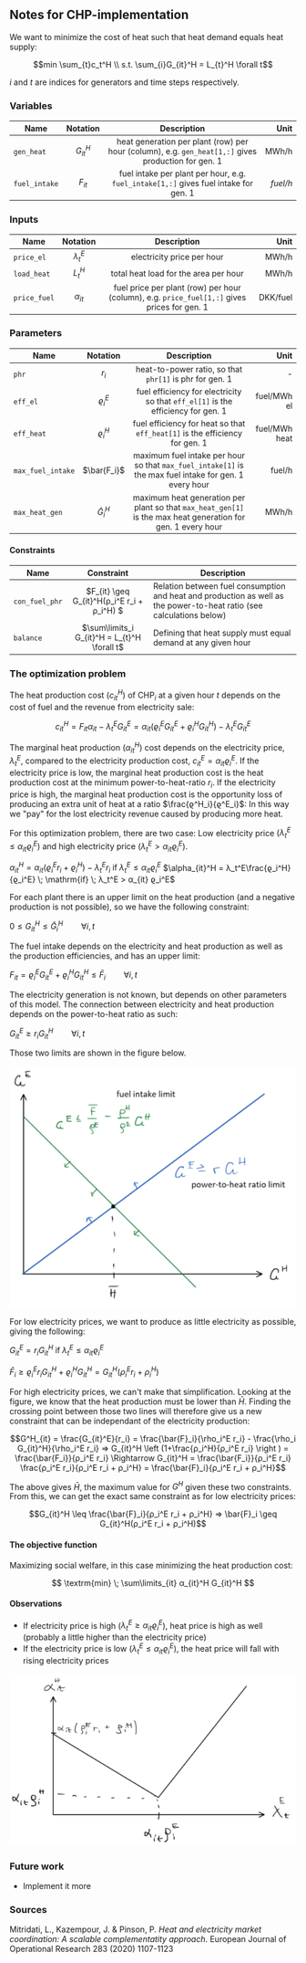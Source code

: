 ## Notes for CHP-implementation

We want to minimize the cost of heat such that heat demand equals heat supply:
```math
min \sum_{t}c_t^H \\
s.t. \sum_{i}G_{it}^H = L_{t}^H \forall t
```
$i$ and $t$ are indices for generators and time steps respectively.

### Variables

| Name   | Notation |     Description      |  Unit |
|----------|:--:|:-------------:|------:|
| `gen_heat` | $G_{it}^H$ | heat generation per plant (row) per hour (column), e.g. `gen_heat[1,:]` gives production for gen. 1 | MWh/h |
| `fuel_intake` | $F_{it}$ | fuel intake per plant per hour, e.g. `fuel_intake[1,:]` gives fuel intake for gen. 1 | *fuel/h* |

### Inputs

| Name   | Notation |     Description      |  Unit |
|----------|:--:|:-------------:|------:|
| `price_el` | $\lambda_{t}^E$ |  electricity price per hour | MWh/h|
| `load_heat` | $L_{t}^H$| total heat load for the area per hour | MWh/h |
| `price_fuel` | $\alpha_{it}$ | fuel price per plant (row) per hour (column), e.g. `price_fuel[1,:]` gives prices for gen. 1 | DKK/fuel |

### Parameters
| Name   | Notation |     Description      |  Unit |
|----------|:--:|:-------------:|------:|
| `phr` | $r_i$ | heat-to-power ratio, so that `phr[1]` is phr for gen. 1 | - |
| `eff_el`   | $ϱ_i^E$ | fuel efficiency for electricity so that `eff_el[1]` is the efficiency for gen. 1  | fuel/MWh el  |
| `eff_heat`   | $ϱ_i^H$ | fuel efficiency for heat so that `eff_heat[1]` is the efficiency for gen. 1  | fuel/MWh heat  |
| `max_fuel_intake` | $\bar{F_i}$ | maximum fuel intake per hour so that `max_fuel_intake[1]` is the max fuel intake for gen. 1 every hour | fuel/h |
| `max_heat_gen` | $\bar{G}_i^H$ | maximum heat generation per plant so that `max_heat_gen[1]` is the max heat generation for gen. 1 every hour | MWh/h |


#### Constraints
| Name | Constraint | Description |
|----------|:------------------:|-----|
| `con_fuel_phr`  | $F_{it} \geq G_{it}^H(ρ_i^E r_i + ρ_i^H) $ | Relation between fuel consumption and heat and production as well as the power-to-heat ratio (see calculations below)
| `balance` | $\sum\limits_i G_{it}^H = L_{t}^H \forall t$ | Defining that heat supply must equal demand at any given hour

### The optimization problem

The heat production cost $(c^H_{it})$ of CHP$_i$ at a given hour $t$ depends on the cost of fuel and the revenue from electricity sale:

$$c^H_{it} = F_{it} \alpha_{it} - \lambda^E_t G^E_{it} = \alpha_{it}(ϱ_i^E G_{it}^E + ϱ_i^H G_{it}^H) - \lambda^E_t G^E_{it}$$

The marginal heat production ($\alpha^H_{it}$) cost depends on the electricity price, $\lambda^E_t$, compared to the electricity production cost, $c^E_{it} = \alpha_{it}ϱ_i^E$. If the electricity price is low, the marginal heat production cost is the heat production cost at the minimum power-to-heat-ratio $r_i$. If the electricity price is high, the marginal heat production cost is the opportunity loss of producing an extra unit of heat at a ratio $\frac{ϱ^H_i}{ϱ^E_i}$: In this way we "pay" for the lost electricity revenue caused by producing more heat.

For this optimization problem, there are two case: Low electricity price $(λ_t^E \leq α_{it} ϱ_i^E)$ and high electricity price $(λ_t^E > α_{it} ϱ_i^E)$.

$\alpha_{it}^H = \alpha_{it}(ϱ_i^E r_i + ϱ_i^H) - λ_t^E r_i \; \mathrm{if} \; λ_t^E \leq α_{it} ϱ_i^E$
$\alpha_{it}^H = λ_t^E\frac{ϱ_i^H}{ϱ_i^E} \; \mathrm{if} \; λ_t^E > α_{it} ϱ_i^E$

For each plant there is an upper limit on the heat production (and a negative production is not possible), so we have the following constraint:

$0 \leq G_{it}^H \leq \bar{G}_i^H \qquad \forall i,t$

The fuel intake depends on the electricity and heat production as well as the production efficiencies, and has an upper limit:

$F_{it} = ϱ_i^E G_{it}^E + ϱ_i^H G_{it}^H \leq \bar{F}_i \qquad \forall i,t$

The electricity generation is not known, but depends on other parameters of this model. The connection between electricity and heat production depends on the power-to-heat ratio as such:

$G_{it}^E \geq r_i G_{it}^H \qquad \forall i,t$

Those two limits are shown in the figure below.

![image](./Figures/max_heat_prod.PNG)

For low electricity prices, we want to produce as little electricity as possible, giving the following:

$G_{it}^E = r_i G_{it}^H \; \mathrm{if} \; λ_t^E \leq α_{it} ϱ_i^E$

$\bar{F}_i \geq ϱ_i^E r_i G_{it}^H + ϱ_i^H G_{it}^H = G_{it}^H(ρ_i^E r_i + ρ_i^H)$


For high electricity prices, we can't make that simplification. Looking at the figure, we know that the heat production must be lower than $\bar{H}$. Finding the crossing point between those two lines will therefore give us a new constraint that can be independant of the electricity production:

$$G^H_{it} = \frac{G_{it}^E}{r_i} = \frac{\bar{F}_i}{\rho_i^E r_i} - \frac{\rho_i G_{it}^H}{\rho_i^E r_i} ⇒ G_{it}^H \left (1+\frac{ρ_i^H}{ρ_i^E r_i} \right ) = \frac{\bar{F_i}}{ρ_i^E r_i} \Rightarrow G_{it}^H = \frac{\bar{F_i}}{ρ_i^E r_i} \frac{ρ_i^E r_i}{ρ_i^E r_i + ρ_i^H} = \frac{\bar{F}_i}{ρ_i^E r_i + ρ_i^H}$$

The above gives $\bar{H}$, the maximum value for $G^H$ given these two constraints. From this, we can get the exact same constraint as for low electricity prices:

$$G_{it}^H \leq \frac{\bar{F}_i}{ρ_i^E r_i + ρ_i^H} ⇒ \bar{F}_i \geq G_{it}^H(ρ_i^E r_i + ρ_i^H)$$



#### The objective function
Maximizing social welfare, in this case minimizing the heat production cost:

$$
\textrm{min} \; \sum\limits_{it} α_{it}^H G_{it}^H
$$

#### Observations
 - If electricity price is high ($λ^E_t \geq α_{it} ϱ_i^E$), heat price is high as well (probably a little higher than the electricity price)
 - If the electricity price is low ($λ^E_t \leq α_{it} ϱ_i^E$), the heat price will fall with rising electricity prices

![image](./Figures/marginal_heat_cost.PNG)

### Future work
 - Implement it more

### Sources
Mitridati, L., Kazempour, J. & Pinson, P. _Heat and electricity market coordination: A scalable complementatity approach_. European Journal of Operational Research 283 (2020) 1107-1123
